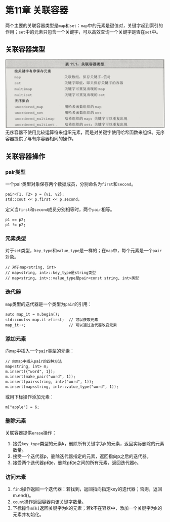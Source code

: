 # 第11章 关联容器
两个主要的关联容器类型是`map`和`set`：`map`中的元素是键值对，关键字起到索引的作用；`set`中的元素只包含一个关键字，可以高效查询一个关键字是否在`set`中。
## 关联容器类型
![](img/map&set.png)
无序容器不使用比较运算符来组织元素，而是对关键字使用哈希函数来组织。无序容器提供了与有序容器相同的操作。
## 关联容器操作
### pair类型
一个pair类型对象保存两个数据成员，分别命名为`first`和`second`。
```
pair<T1, T2> p = {v1, v2};
std::cout << p.first << p.second;
```
定义当`first`和`second`成员分别相等时，两个`pair`相等。
```
p1 == p2;
p1 != p2;
```
### 元素类型
对于`set`类型，`key_type`和`value_type`是一样的；在`map`中，每个元素是一个`pair`对象。
```
// 对于map<string, int>
// map<string, int>::key_type是string类型
// map<string, int>::value_type是pair<const string, int>类型
```
### 迭代器
`map`类型的迭代器是一个类型为`pair`的引用：
```
auto map_it = m.begin();
std::cout<< map.it->first;  // 可以获取元素
map_it++;                   // 可以通过迭代器改变元素
```
### 添加元素
向`map`中插入一个`pair`类型的元素：
```
// 向map中插入pair的四种方法
map<string, int> m;
m.insert({"word", 1});
m.insert(make_pair("word", 1));
m.insert(pair<string, int>("word", 1));
m.insert(map<string, int>::value_type("word", 1));
```
或用下标操作添加元素：
```
m["apple"] = 6;
```
### 删除元素
关联容器提供`erase`操作：
1. 接受`key_type`类型的元素k，删除所有关键字为k的元素，返回实际删除的元素数量。
2. 接受一个迭代器p，删除迭代器指定的元素，返回指向p之后的迭代器。
3. 接受两个迭代器p和e，删除p和e之间的所有元素，返回迭代器e。
### 访问元素
1. `find`操作返回一个迭代器：若找到，返回指向指定key的迭代器；否则，返回m.end()。
2. `count`操作返回容器内该关键字数量。
3. 下标操作`m[k]`返回关键字为k的元素；若k不在容器中，添加一个关键字为k的元素并初始化。